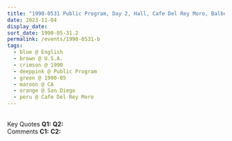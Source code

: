 ```yaml
---
title: "1990-0531 Public Program, Day 2, Hall, Cafe Del Rey Moro, Balboa Park, San Diego, CA, U.S.A."
date: 2023-11-04
display_date: 
sort_date: 1990-05-31.2
permalink: /events/1990-0531-b
tags:
  - blue @ English
  - brown @ U.S.A.
  - crimson @ 1990
  - deeppink @ Public Program
  - green @ 1990-05
  - maroon @ CA
  - orange @ San Diego
  - peru @ Cafe Del Rey Moro
---
```


<br>

<wave-list>
  <list-title color="DarkSeaGreen" width="55">Key Quotes</list-title>
  <list-item color="BlanchedAlmond" width="280"><b>Q1:</b> <i></i></list-item>
  <list-item color="Lavender" width="280"><b>Q2:</b> <i></i></list-item>
</wave-list>

<br>

<wave-list>
  <list-title color="DarkSeaGreen" width="55">Comments</list-title>
  <list-item color="BlanchedAlmond" width="280"><b>C1:</b> <i></i></list-item>
  <list-item color="Lavender" width="280"><b>C2:</b> <i></i></list-item>
</wave-list>